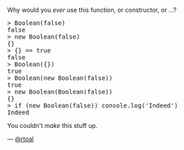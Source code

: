Why would you _ever_ use this function, or constructor, or ...?

<pre lang="javascript">
> Boolean(false)
false
> new Boolean(false)
{}
> {} == true
false
> Boolean({})
true
> Boolean(new Boolean(false))
true
> new Boolean(Boolean(false))
{}
> if (new Boolean(false)) console.log('Indeed')
Indeed
</pre>

You couldn't _make_ this stuff up.

— [@rtoal](https://twitter.com/rtoal)
